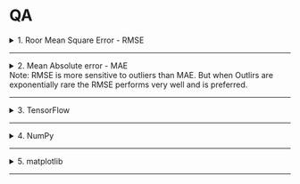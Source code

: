 # QA
<details>
<summary>
1. Roor Mean Square Error - RMSE
</summary>
A Typical performance measure for rgression problem is the root mean square error(RMSE). <br />
It gives an idea of how uch eror the system typically makes in its prediction
</details>

---

<details>
<summary>
2. Mean Absolute error - MAE
</summary>
IF there are many outliers you might consider using MAE( also called average absolute deviation).
</details>
Note: RMSE is more sensitive to outliers than MAE. But when Outlirs are exponentially rare the RMSE performs very well and is preferred.

---

<details>
<summary>
3. TensorFlow
</summary>
Opensouce deep learning library developed by google for ML and DL application. <br />
Efficiently handles large scale numerical computation. <br />
Supports CPU and GPU acceleration. <br />
Used for training and deploying ML  models. <br />
</details>

---

<details>
<summary>
4. NumPy
</summary>
Library for Numnerical computation in Python. Provifding Multidimentional array and Mathematical operation <br />
Efficient array operation using ndarray. <br />
Vectorized computaion. <br />
Comonly used for data preprocessing in ML. <br />
</details>

---

<details>
<summary>
5. matplotlib
</summary>
Data Visualization lib for creating graphs, plots and charts <br />
Supports line plots, bar charts, histogram, scatter plot, etc.. <br />
Works well with nympy and pandas. <br />
Usefull for visualizing data in ML. <br />
</details>

---


